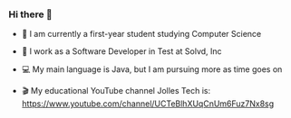 ### Hi there 👋

- 🔭 I am currently a first-year student studying Computer Science

- 🌱 I work as a Software Developer in Test at Solvd, Inc

- 💻 My main language is Java, but I am pursuing more as time goes on

- 🎬 My educational YouTube channel Jolles Tech is: https://www.youtube.com/channel/UCTeBlhXUqCnUm6Fuz7Nx8sg


<!--
**EthanJolles/ethanjolles** is a ✨ _special_ ✨ repository because its `README.md` (this file) appears on your GitHub profile.

Here are some ideas to get you started:

- 🔭 I’m currently working on ...
- 🌱 I’m currently learning ...
- 👯 I’m looking to collaborate on ...
- 🤔 I’m looking for help with ...
- 💬 Ask me about ...
- 📫 How to reach me: ...
- 😄 Pronouns: ...
- ⚡ Fun fact: ...
-->

